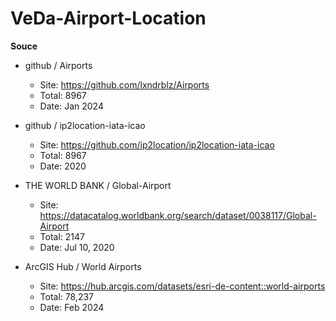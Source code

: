 # VeDa-Airport-Location

**Souce**

- github / Airports
  - Site: https://github.com/lxndrblz/Airports
  - Total: 8967
  - Date: Jan 2024

- github / ip2location-iata-icao
  - Site: https://github.com/ip2location/ip2location-iata-icao
  - Total: 8967
  - Date: 2020

- THE WORLD BANK / Global-Airport
  - Site: https://datacatalog.worldbank.org/search/dataset/0038117/Global-Airport
  - Total: 2147
  - Date: Jul 10, 2020

- ArcGIS Hub / World Airports
  - Site: https://hub.arcgis.com/datasets/esri-de-content::world-airports
  - Total: 78,237
  - Date: Feb 2024
